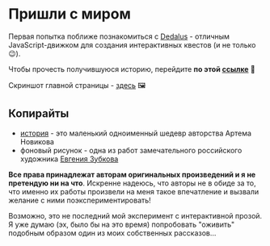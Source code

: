 # Пришли с миром
Первая попытка поближе познакомиться с [Dedalus](https://github.com/pistacchio/Dedalus) - отличным JavaScript-движком для создания интерактивных квестов (и не только😉).

Чтобы прочесть получившуюся историю, перейдите **по этой [ссылке](https://liketaurus.github.io/IF-Dedalus/story.html)** 🚀

Скриншот главной страницы - [здесь](https://github.com/liketaurus/IF-Dedalus/blob/master/result.png) 🖼

## Копирайты
* [история](http://samlib.ru/n/nowikow_artem_ewgenxewich/prishli_s_mirom.shtml) - это маленький  одноименный шедевр авторства Артема Новикова 
* фоновый рисунок - одна из работ замечательного российского художника [Евгения Зубкова](https://www.championat.com/cybersport/article-4012717-kiberpank-glazami-rossijskogo-hudozhnika-evgenija-zubkova.html)

**Все права принадлежат авторам оригинальных произведений и я не претендую ни на что**. Искренне надеюсь, что авторы не в обиде за то, что именно их работы произвели на меня такое впечатление и вызвали желание с ними поэкспериментировать!

Возможно, это не последний мой эксперимент с интерактивной прозой. Я уже думаю (эх, было бы на это время) попробовать "оживить" подобным образом один из моих собственных рассказов...
